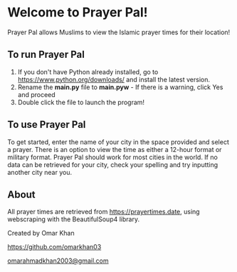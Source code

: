 # Welcome to Prayer Pal!

Prayer Pal allows Muslims to view the Islamic prayer times for their location!

## To run Prayer Pal

1. If you don't have Python already installed, go to https://www.python.org/downloads/ and install the latest version.
2. Rename the **main.py** file to **main.pyw**  -  If there is a warning, click Yes and proceed
4. Double click the file to launch the program!

## To use Prayer Pal

To get started, enter the name of your city in the space provided and select a prayer. There is an option to view the time as either a 12-hour format or military format. Prayer Pal should work for most cities in the world. If no data can be retrieved for your city, check your spelling and try inputting another city near you.

## About

All prayer times are retrieved from https://prayertimes.date, using webscraping with the BeautifulSoup4 library.

Created by Omar Khan

https://github.com/omarkhan03

omarahmadkhan2003@gmail.com
